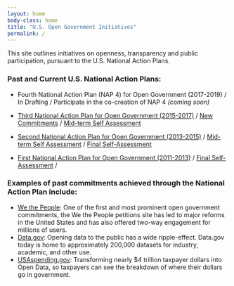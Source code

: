 ```yaml
---
layout: home
body-class: home
title: "U.S. Open Government Initiatives"
permalink: /
---
```


This site outlines initiatives on openness, transparency and public participation, pursuant to the U.S. National Action Plans. 

### Past and Current U.S. National Action Plans:
* Fourth National Action Plan (NAP 4) for Open Government (2017-2019) / In Drafting / Participate in the co-creation of NAP 4 *(coming soon)*

* [Third National Action Plan for Open Government (2015-2017)](/assets/files/final_us_open_government_national_action_plan_3_0.pdf) / [New Commitments](/assets/files/new_nap_commitments_final.pdf) / [Mid-term Self Assessment](/assets/files/nap_3_self_assessment_final.pdf)

* [Second National Action Plan for Open Government (2013-2015)](/assets/files/NAP2.pdf) / [Mid-term Self Assessment](/assets/files/NAP2SA-mid.pdf) / [Final Self-Assessment](/assets/files/NAP2SA.pdf)

* [First National Action Plan for Open Government (2011-2013)](/assets/files/NAP1.pdf) / [Final Self-Assessment](/assets/files/NAP1SA.pdf) / 


### Examples of past commitments achieved through the National Action Plan include:

* [We the People](https://petitions.whitehouse.gov): One of the first and most prominent open government commitments, the We the People petitions site has led to major reforms in the United States and has also offered two-way engagement for millions of users.
* [Data.gov](https://www.data.gov): Opening data to the public has a wide ripple-effect. Data.gov today is home to approximately 200,000 datasets for industry, academic, and other use.
* [USAspending.gov](https://beta.usaspending.gov): Transforming nearly $4 trillion taxpayer dollars into Open Data, so taxpayers can see the breakdown of where their dollars go in government.
